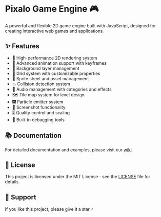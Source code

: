 # Pixalo Game Engine 🎮

A powerful and flexible 2D game engine built with JavaScript, designed for creating interactive web games and applications.

## ✨ Features

- 🎯 High-performance 2D rendering system
- 🏃 Advanced animation support with keyframes
- 🎨 Background layer management
- 📐 Grid system with customizable properties
- 🔄 Sprite sheet and asset management
- 💥 Collision detection system
- 🎵 Audio management with categories and effects
- 🗺️ Tile map system for level design
- 🎆 Particle emitter system
- 📸 Screenshot functionality
- 🎚️ Quality control and scaling
- 🐞 Built-in debugging tools

## 📚 Documentation

For detailed documentation and examples, please visit our [wiki](https://github.com/pixalo/pixalo/wiki).

## 📜 License

This project is licensed under the MIT License - see the [LICENSE](https://github.com/pixalo/pixalo/blob/main/LICENSE) file for details.

## 🌟 Support

If you like this project, please give it a star ⭐️

